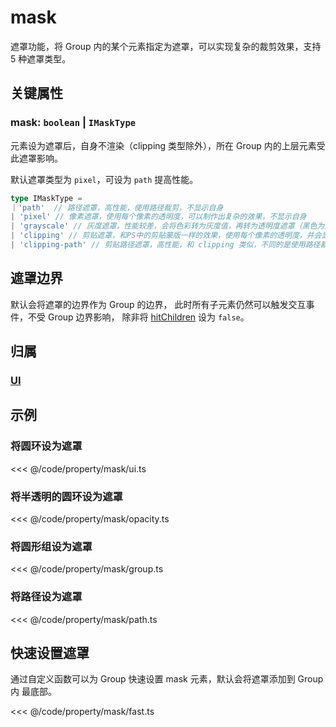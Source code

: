 <script setup>
import Case from '/component/Case.vue'
</script>

# mask

遮罩功能，将 Group 内的某个元素指定为遮罩，可以实现复杂的裁剪效果，支持 5 种遮罩类型。

<case name="Mask" editor=false></case>

## 关键属性

### mask: `boolean` | `IMaskType`

元素设为遮罩后，自身不渲染（clipping 类型除外），所在 Group 内的上层元素受此遮罩影响。

默认遮罩类型为 `pixel`，可设为 `path` 提高性能。

```ts
type IMaskType =
｜'path'  // 路径遮罩，高性能，使用路径裁剪，不显示自身
| 'pixel' // 像素遮罩，使用每个像素的透明度，可以制作出复杂的效果，不显示自身
| 'grayscale' // 灰度遮罩，性能较差，会将色彩转为灰度值，再转为透明度遮罩（黑色为透明，白色为不透明），不显示自身
| 'clipping' // 剪贴遮罩，和PS中的剪贴蒙版一样的效果，使用每个像素的透明度，并会显示自身
| 'clipping-path' // 剪贴路径遮罩，高性能，和 clipping 类似，不同的是使用路径裁剪

```

## 遮罩边界

默认会将遮罩的边界作为 Group 的边界， 此时所有子元素仍然可以触发交互事件，不受 Group 边界影响， 除非将 [hitChildren](./hit.md#hitchildren-boolean) 设为 `false`。

## 归属

### [UI](/reference/display/UI.md)

## 示例

<case name="Mask" index=0 editor=false></case>

### 将圆环设为遮罩

<<< @/code/property/mask/ui.ts

<case name="Mask" index=1 editor=false></case>

### 将半透明的圆环设为遮罩

<<< @/code/property/mask/opacity.ts

<case name="Mask" index=2 editor=false></case>

### 将圆形组设为遮罩

<<< @/code/property/mask/group.ts

<case name="Mask" index=5 editor=false></case>

### 将路径设为遮罩

<<< @/code/property/mask/path.ts

## 快速设置遮罩

<case name="Mask" index=0 editor=false></case>

通过自定义函数可以为 Group 快速设置 mask 元素，默认会将遮罩添加到 Group 内 最底部。

<<< @/code/property/mask/fast.ts

